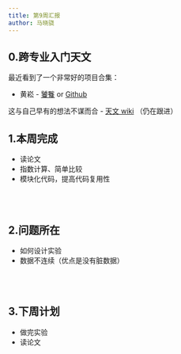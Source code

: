 ```yaml
---
title: 第9周汇报
author: 马晓骁
---
```


## 0.跨专业入门天文

最近看到了一个非常好的项目合集：

- 黄崧 - [饕餮](https://dr-guangtou.github.io/taotie/) or [Github](https://github.com/dr-guangtou/taotie)

这与自己早有的想法不谋而合 - [天文 wiki](https://iscottmark.gitee.io/Astro/) （仍在跟进）

## 1.本周完成

- 读论文
- 指数计算、简单比较
- 模块化代码，提高代码复用性

<br></br>

## 2.问题所在

- 如何设计实验
- 数据不连续（优点是没有脏数据）

<br></br>

## 3.下周计划

- 做完实验
- 读论文
